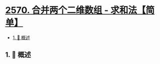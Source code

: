 # [2570. 合并两个二维数组 - 求和法【简单】](https://github.com/tnotesjs/TNotes.leetcode/tree/main/notes/2570.%20%E5%90%88%E5%B9%B6%E4%B8%A4%E4%B8%AA%E4%BA%8C%E7%BB%B4%E6%95%B0%E7%BB%84%20-%20%E6%B1%82%E5%92%8C%E6%B3%95%E3%80%90%E7%AE%80%E5%8D%95%E3%80%91)

<!-- region:toc -->

- [1. 📝 概述](#1--概述)

<!-- endregion:toc -->

## 1. 📝 概述
